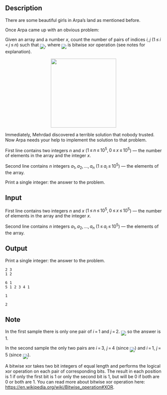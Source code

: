 ## Description

<div><p><span class="tex-font-style-it">There are some beautiful girls in Arpa’s land as mentioned before.</span></p><p>Once Arpa came up with an obvious problem:</p><p>Given an array and a number <span class="tex-span"><i>x</i></span>, count the number of pairs of indices <span class="tex-span"><i>i</i>, <i>j</i></span> (<span class="tex-span">1 ≤ <i>i</i> &lt; <i>j</i> ≤ <i>n</i></span>) such that <img align="middle" class="tex-formula" src="file://ItrxtZNO.png" style="max-width: 100.0%;max-height: 100.0%;">, where <img align="middle" class="tex-formula" src="file://EOgfEZzb.png" style="max-width: 100.0%;max-height: 100.0%;"> is bitwise <span class="tex-font-style-tt">xor</span> operation (see notes for explanation).</p><center> <img class="tex-graphics" height="222px" src="file://IsKYVXyz.png" style="max-width: 100.0%;max-height: 100.0%;" width="210px"> </center><p>Immediately, Mehrdad discovered a terrible solution that nobody trusted. Now Arpa needs your help to implement the solution to that problem.</p></div><div class="input-specification"><p>First line contains two integers <span class="tex-span"><i>n</i></span> and <span class="tex-span"><i>x</i></span> (<span class="tex-span">1 ≤ <i>n</i> ≤ 10<sup class="upper-index">5</sup>, 0 ≤ <i>x</i> ≤ 10<sup class="upper-index">5</sup></span>)&nbsp;— the number of elements in the array and the integer <span class="tex-span"><i>x</i></span>.</p><p>Second line contains <span class="tex-span"><i>n</i></span> integers <span class="tex-span"><i>a</i><sub class="lower-index">1</sub>, <i>a</i><sub class="lower-index">2</sub>, ..., <i>a</i><sub class="lower-index"><i>n</i></sub></span> (<span class="tex-span">1 ≤ <i>a</i><sub class="lower-index"><i>i</i></sub> ≤ 10<sup class="upper-index">5</sup></span>)&nbsp;— the elements of the array.</p></div><div class="output-specification"><p>Print a single integer: the answer to the problem.</p></div>

## Input

<p>First line contains two integers <span class="tex-span"><i>n</i></span> and <span class="tex-span"><i>x</i></span> (<span class="tex-span">1 ≤ <i>n</i> ≤ 10<sup class="upper-index">5</sup>, 0 ≤ <i>x</i> ≤ 10<sup class="upper-index">5</sup></span>)&nbsp;— the number of elements in the array and the integer <span class="tex-span"><i>x</i></span>.</p><p>Second line contains <span class="tex-span"><i>n</i></span> integers <span class="tex-span"><i>a</i><sub class="lower-index">1</sub>, <i>a</i><sub class="lower-index">2</sub>, ..., <i>a</i><sub class="lower-index"><i>n</i></sub></span> (<span class="tex-span">1 ≤ <i>a</i><sub class="lower-index"><i>i</i></sub> ≤ 10<sup class="upper-index">5</sup></span>)&nbsp;— the elements of the array.</p>

## Output

<p>Print a single integer: the answer to the problem.</p>





```input1
2 3
1 2

```




```input2
6 1
5 1 2 3 4 1

```




```output1
1
```




```output2
2
```



## Note

<p>In the first sample there is only one pair of <span class="tex-span"><i>i</i> = 1</span> and <span class="tex-span"><i>j</i> = 2</span>. <img align="middle" class="tex-formula" src="file://EEiICnoa.png" style="max-width: 100.0%;max-height: 100.0%;"> so the answer is <span class="tex-span">1</span>.</p><p>In the second sample the only two pairs are <span class="tex-span"><i>i</i> = 3</span>, <span class="tex-span"><i>j</i> = 4</span> (since <img align="middle" class="tex-formula" src="file://lqqvfHc6.png" style="max-width: 100.0%;max-height: 100.0%;">) and <span class="tex-span"><i>i</i> = 1</span>, <span class="tex-span"><i>j</i> = 5</span> (since <img align="middle" class="tex-formula" src="file://feENFf3t.png" style="max-width: 100.0%;max-height: 100.0%;">).</p><p>A bitwise <span class="tex-font-style-tt">xor</span> takes two bit integers of equal length and performs the logical <span class="tex-font-style-tt">xor</span> operation on each pair of corresponding bits. The result in each position is <span class="tex-span">1</span> if only the first bit is <span class="tex-span">1</span> or only the second bit is <span class="tex-span">1</span>, but will be <span class="tex-span">0</span> if both are <span class="tex-span">0</span> or both are <span class="tex-span">1</span>. You can read more about bitwise <span class="tex-font-style-tt">xor</span> operation here: <a href="https://en.wikipedia.org/wiki/Bitwise_operation#XOR">https://en.wikipedia.org/wiki/Bitwise_operation#XOR</a>.</p>
